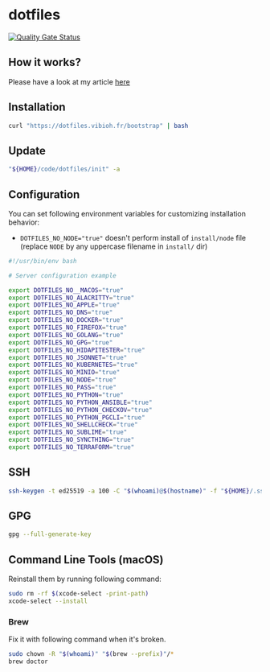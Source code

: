 # dotfiles

[![Quality Gate Status](https://sonarcloud.io/api/project_badges/measure?project=ViBiOh_dotfiles&metric=alert_status)](https://sonarcloud.io/dashboard?id=ViBiOh_dotfiles)

## How it works?

Please have a look at my article [here](https://dev.to/vibioh/dotfiles-5695)

## Installation

```bash
curl "https://dotfiles.vibioh.fr/bootstrap" | bash
```

## Update

```bash
"${HOME}/code/dotfiles/init" -a
```

## Configuration

You can set following environment variables for customizing installation behavior:

- `DOTFILES_NO_NODE="true"` doesn't perform install of `install/node` file (replace `NODE` by any uppercase filename in `install/` dir)

```bash
#!/usr/bin/env bash

# Server configuration example

export DOTFILES_NO__MACOS="true"
export DOTFILES_NO_ALACRITTY="true"
export DOTFILES_NO_APPLE="true"
export DOTFILES_NO_DNS="true"
export DOTFILES_NO_DOCKER="true"
export DOTFILES_NO_FIREFOX="true"
export DOTFILES_NO_GOLANG="true"
export DOTFILES_NO_GPG="true"
export DOTFILES_NO_HIDAPITESTER="true"
export DOTFILES_NO_JSONNET="true"
export DOTFILES_NO_KUBERNETES="true"
export DOTFILES_NO_MINIO="true"
export DOTFILES_NO_NODE="true"
export DOTFILES_NO_PASS="true"
export DOTFILES_NO_PYTHON="true"
export DOTFILES_NO_PYTHON_ANSIBLE="true"
export DOTFILES_NO_PYTHON_CHECKOV="true"
export DOTFILES_NO_PYTHON_PGCLI="true"
export DOTFILES_NO_SHELLCHECK="true"
export DOTFILES_NO_SUBLIME="true"
export DOTFILES_NO_SYNCTHING="true"
export DOTFILES_NO_TERRAFORM="true"
```

## SSH

```bash
ssh-keygen -t ed25519 -a 100 -C "$(whoami)@$(hostname)" -f "${HOME}/.ssh/id_ed25519"
```

## GPG

```bash
gpg --full-generate-key
```

## Command Line Tools (macOS)

Reinstall them by running following command:

```bash
sudo rm -rf $(xcode-select -print-path)
xcode-select --install
```

### Brew

Fix it with following command when it's broken.

```bash
sudo chown -R "$(whoami)" "$(brew --prefix)"/*
brew doctor
```
